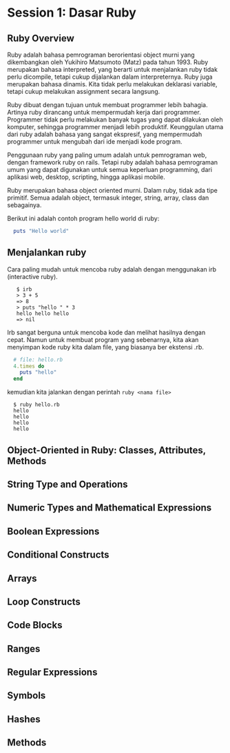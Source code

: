 # Session 1: Dasar Ruby

## Ruby Overview

Ruby adalah bahasa pemrograman berorientasi object murni yang dikembangkan oleh Yukihiro Matsumoto (Matz) pada tahun 1993.  Ruby merupakan bahasa interpreted, yang berarti untuk menjalankan ruby tidak perlu dicompile, tetapi cukup dijalankan dalam interpreternya.  Ruby juga merupakan bahasa dinamis. Kita tidak perlu melakukan deklarasi variable, tetapi cukup melakukan assignment secara langsung.

Ruby dibuat dengan tujuan untuk membuat programmer lebih bahagia. Artinya ruby dirancang untuk mempermudah kerja dari programmer. Programmer tidak perlu melakukan banyak tugas yang dapat dilakukan oleh komputer, sehingga programmer menjadi lebih produktif. Keunggulan utama dari ruby adalah bahasa yang sangat ekspresif, yang mempermudah programmer untuk mengubah dari ide menjadi kode program.

Penggunaan ruby yang paling umum adalah untuk pemrograman web, dengan framework ruby on rails. Tetapi ruby adalah bahasa pemrograman umum yang dapat digunakan untuk semua keperluan programming, dari aplikasi web, desktop, scripting, hingga aplikasi mobile.

Ruby merupakan bahasa object oriented murni. Dalam ruby, tidak ada tipe primitif. Semua adalah object, termasuk integer, string, array, class dan sebagainya.

Berikut ini adalah contoh program hello world di ruby:

```ruby
  puts "Hello world"
```

## Menjalankan ruby

Cara paling mudah untuk mencoba ruby adalah dengan menggunakan irb (interactive ruby).

```
   $ irb
   > 3 + 5
   => 8
   > puts "hello " * 3
   hello hello hello
   => nil
```

Irb sangat berguna untuk mencoba kode dan melihat hasilnya dengan cepat. Namun untuk membuat program yang sebenarnya, kita akan menyimpan kode ruby kita dalam file, yang biasanya ber ekstensi .rb.

``` ruby
  # file: hello.rb
  4.times do
    puts "hello"
  end
```

kemudian kita jalankan dengan perintah `ruby <nama file>`

```
  $ ruby hello.rb
  hello
  hello
  hello
  hello
```


## Object-Oriented in Ruby: Classes, Attributes, Methods
## String Type and Operations
## Numeric Types and Mathematical Expressions
## Boolean Expressions
## Conditional Constructs
## Arrays
## Loop Constructs
## Code Blocks
## Ranges
## Regular Expressions
## Symbols
## Hashes
## Methods
